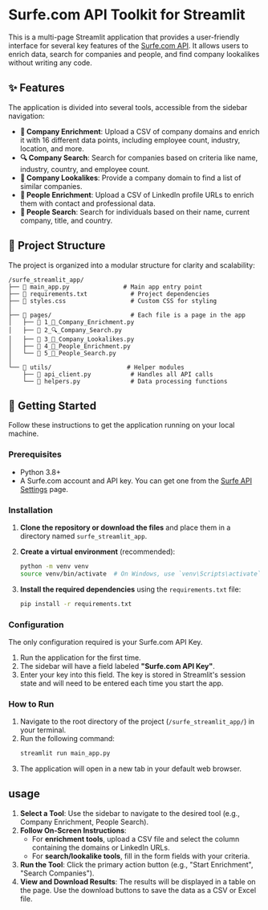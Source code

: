 # Surfe.com API Toolkit for Streamlit

This is a multi-page Streamlit application that provides a user-friendly interface for several key features of the [Surfe.com API](https://developers.surfe.com/). It allows users to enrich data, search for companies and people, and find company lookalikes without writing any code.

## ✨ Features

The application is divided into several tools, accessible from the sidebar navigation:

* **🏢 Company Enrichment**: Upload a CSV of company domains and enrich it with 16 different data points, including employee count, industry, location, and more.
* **🔍 Company Search**: Search for companies based on criteria like name, industry, country, and employee count.
* **👯 Company Lookalikes**: Provide a company domain to find a list of similar companies.
* **👥 People Enrichment**: Upload a CSV of LinkedIn profile URLs to enrich them with contact and professional data.
* **🔎 People Search**: Search for individuals based on their name, current company, title, and country.

## 📁 Project Structure

The project is organized into a modular structure for clarity and scalability:

```
/surfe_streamlit_app/
├── 📄 main_app.py               # Main app entry point
├── 📄 requirements.txt            # Project dependencies
├── 📄 styles.css                  # Custom CSS for styling
│
├── 📁 pages/                      # Each file is a page in the app
│   ├── 📄 1_🏢_Company_Enrichment.py
│   ├── 📄 2_🔍_Company_Search.py
│   ├── 📄 3_👯_Company_Lookalikes.py
│   ├── 📄 4_👥_People_Enrichment.py
│   └── 📄 5_🔎_People_Search.py
│
└── 📁 utils/                     # Helper modules
    ├── 📄 api_client.py           # Handles all API calls
    └── 📄 helpers.py              # Data processing functions
```

## 🚀 Getting Started

Follow these instructions to get the application running on your local machine.

### Prerequisites

* Python 3.8+
* A Surfe.com account and API key. You can get one from the [Surfe API Settings](https://app.surfe.com/api-settings) page.

### Installation

1.  **Clone the repository or download the files** and place them in a directory named `surfe_streamlit_app`.

2.  **Create a virtual environment** (recommended):
    ```bash
    python -m venv venv
    source venv/bin/activate  # On Windows, use `venv\Scripts\activate`
    ```

3.  **Install the required dependencies** using the `requirements.txt` file:
    ```bash
    pip install -r requirements.txt
    ```

### Configuration

The only configuration required is your Surfe.com API Key.

1.  Run the application for the first time.
2.  The sidebar will have a field labeled **"Surfe.com API Key"**.
3.  Enter your key into this field. The key is stored in Streamlit's session state and will need to be entered each time you start the app.

### How to Run

1.  Navigate to the root directory of the project (`/surfe_streamlit_app/`) in your terminal.
2.  Run the following command:
    ```bash
    streamlit run main_app.py
    ```
3.  The application will open in a new tab in your default web browser.

## usage

1.  **Select a Tool**: Use the sidebar to navigate to the desired tool (e.g., Company Enrichment, People Search).
2.  **Follow On-Screen Instructions**:
    * For **enrichment tools**, upload a CSV file and select the column containing the domains or LinkedIn URLs.
    * For **search/lookalike tools**, fill in the form fields with your criteria.
3.  **Run the Tool**: Click the primary action button (e.g., "Start Enrichment", "Search Companies").
4.  **View and Download Results**: The results will be displayed in a table on the page. Use the download buttons to save the data as a CSV or Excel file.
